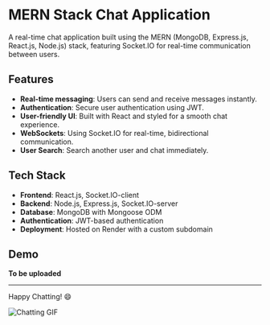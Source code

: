 # MERN Stack Chat Application

A real-time chat application built using the MERN (MongoDB, Express.js, React.js, Node.js) stack, featuring Socket.IO for real-time communication between users.

## Features
- **Real-time messaging**: Users can send and receive messages instantly.
- **Authentication**: Secure user authentication using JWT.
- **User-friendly UI**: Built with React and styled for a smooth chat experience.
- **WebSockets**: Using Socket.IO for real-time, bidirectional communication.
- **User Search**: Search another user and chat immediately.

## Tech Stack
- **Frontend**: React.js, Socket.IO-client
- **Backend**: Node.js, Express.js, Socket.IO-server
- **Database**: MongoDB with Mongoose ODM
- **Authentication**: JWT-based authentication
- **Deployment**: Hosted on Render with a custom subdomain

## Demo
**To be uploaded**
<!---A short video demonstrating the chat app in action can be found [here](https://link-to-your-demo-video.com).--->

---

Happy Chatting! 😄

![Chatting GIF](https://media.giphy.com/media/3GEzPMbTHRJuw/giphy.gif?cid=790b7611trg3m62r1n109qkgllkqfuxhf4w8qw1uciy7br6t&ep=v1_gifs_search&rid=giphy.gif&ct=g)
